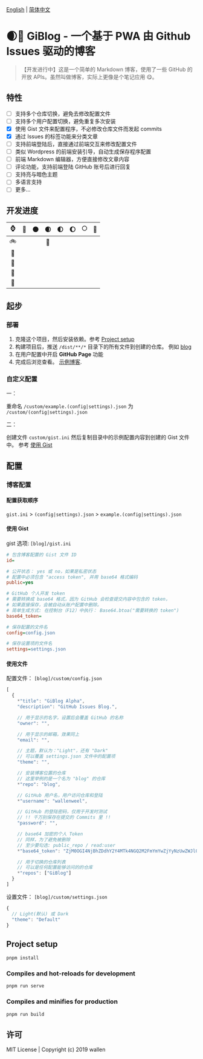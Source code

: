 [English](./README.md) | [简体中文](./README_zh.md)

# 🌒📖 GiBlog - 一个基于 PWA 由 Github Issues 驱动的博客

> 【开发进行中】这是一个简单的 Markdown 博客，使用了一些 GitHub 的开放 APIs。虽然叫做博客，实际上更像是个笔记应用 😋。

## 特性

- [ ] 支持多个仓库切换，避免去修改配置文件
- [ ] 支持多个用户配置切换，避免重复多次安装
- [x] 使用 Gist 文件来配置程序，不必修改仓库文件而发起 commits
- [x] 通过 Issues 的标签功能来分类文章
- [ ] 支持前端登陆后，直接通过前端交互来修改配置文件
- [ ] 类似 Wordpress 的前端安装引导，自动生成保存程序配置
- [ ] 前端 Markdown 编辑器，方便直接修改文章内容
- [ ] 评论功能，支持前端登陆 GitHub 账号后进行回复
- [ ] 支持亮与暗色主题
- [ ] 多语言支持
- [ ] 更多…

## 开发进度

| ⌚  | 🌚  | 🌑  | 🌒  | 🌓  | 🌔  | 🌕  | 🌝  |
| :-: | :-: | :-: | :-: | :-: | :-: | :-: | :-: |
| 🚲  |     |     | 👻  |     |     |     |     |
| 🛵  |     |     |     |     |     |     |     |
| 🚗  |     |     |     |     |     |     |     |
| 🛫  |     |     |     |     |     |     |     |
| 🚀  |     |     |     |     |     |     |     |

## 起步

### 部署

1. 克隆这个项目，然后安装依赖。参考 [Project setup](#project-setup)
2. 构建项目后，推送 `/dist/**/*` 目录下的所有文件到创建的仓库。 例如 [blog](https://github.com/wallenweel/blog)
3. 在用户配置中开启 **GitHub Page** 功能
4. 完成后浏览查看。 [示例博客](https://blog.weel.xyz).

### 自定义配置

一：

重命名 `/custom/example.(config|settings).json` 为 `/custom/(config|settings).json`

二：

创建文件 `custom/gist.ini` 然后复制目录中的示例配置内容到创建的 Gist 文件中。 参考 [使用 Gist](#使用-Gist)

## 配置

### 博客配置

#### 配置获取顺序

`gist.ini` > `(config|settings).json` > `example.(config|settings).json`

#### 使用 Gist

gist 选项: `[blog]/gist.ini`

```ini
# 包含博客配置的 Gist 文件 ID
id=

# 公开状态： yes 或 no，如果是私密状态
# 配置中必须包含 "access token", 并用 base64 格式编码
public=yes

# GitHub 个人开发 token
# 需要转换成 base64 格式，因为 GitHub 会检查提交内容中包含的 token，
# 如果直接保存，会被自动从账户配置中删除。
# 简单生成方式: 在控制台（F12）中执行： Base64.btoa("需要转换的 token")
base64_token=

# 保存配置的文件名
config=config.json

# 保存设置项的文件名
settings=settings.json
```

#### 使用文件

配置文件： `[blog]/custom/config.json`

```js
[
  {
    *"title": "GiBlog Alpha",
    "description": "GitHub Issues Blog.",

    // 用于显示的名字，设置后会覆盖 GitHub 的名称
    "owner": "",

    // 用于显示的邮箱，效果同上
    "email": "",

    // 主题，默认为："Light"，还有 "Dark"
    // 可以覆盖 settings.json 文件中的配置项
    "theme": "",

    // 安装博客位置的仓库
    // 这里举例的是一个名为 "blog" 的仓库
    *"repo": "blog",

    // GitHub 用户名，用户访问仓库和登陆
    *"username": "wallenweel",

    // GitHub 的登陆密码，仅用于开发时测试
    // !! 千万别保存在提交的 Commits 里 !!
    "password": "",

    // base64 加密的个人 Token
    // 同样，为了避免被删除
    // 至少要勾选: public_repo / read:user
    *"base64_token": "ZjM0OGI4NjBhZDdhY2Y4MTk4NGQ2M2FmYmYwZjYyNzUwZWJlOGRlMA==",

    // 用于切换的仓库列表
    // 可以是任何配置能够访问的的仓库
    *"repos": ["GiBlog"]
  }
]
```

设置文件： `[blog]/custom/settings.json`

```js
{
  // Light(默认) 或 Dark
  "theme": "Default"
}
```

## Project setup

```sh
pnpm install
```

### Compiles and hot-reloads for development

```sh
pnpm run serve
```

### Compiles and minifies for production

```sh
pnpm run build
```

## 许可

MIT License | Copyright (c) 2019 wallen
